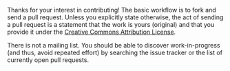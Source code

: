 Thanks for your interest in contributing! The basic workflow is to fork and send
a pull request. Unless you explicitly state otherwise, the act of sending a pull
request is a statement that the work is yours (original) and that you provide it
under the [Creative Commons Attribution License](https://creativecommons.org/licenses/by/4.0/).

There is not a mailing list. You should be able to discover work-in-progress
(and thus, avoid repeated effort) by searching the issue tracker or the list of
currently open pull requests.
